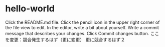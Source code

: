 # hello-world

Click the README.md file.
Click the  pencil icon in the upper right corner of the file view to edit.
In the editor, write a bit about yourself.
Write a commit message that describes your changes.
Click Commit changes button.
ここを変更：競合発生するはず（更に変更）
更に競合するはず２
